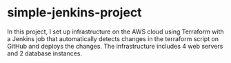 # simple-jenkins-project
In this project, I set up infrastructure on the AWS cloud using Terraform with a Jenkins job that automatically detects changes in the terraform script on GitHub and deploys the changes. The infrastructure includes 4 web servers and 2 database instances.
